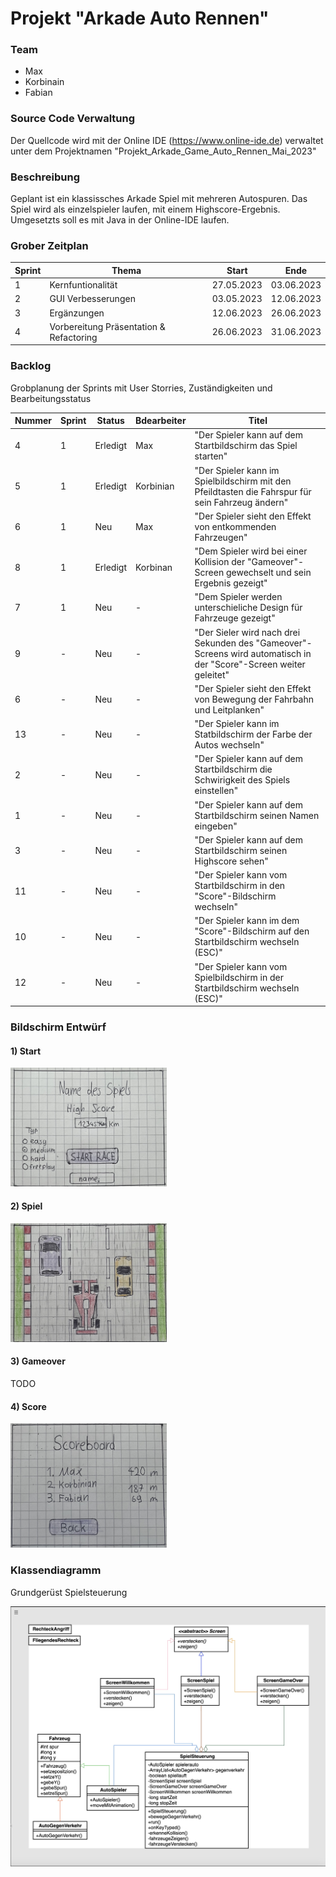 # Projekt "Arkade Auto Rennen"

### Team

- Max 
- Korbinain 
- Fabian

### Source Code Verwaltung

Der Quellcode wird mit der Online IDE (https://www.online-ide.de) verwaltet unter dem Projektnamen "Projekt_Arkade_Game_Auto_Rennen_Mai_2023"

### Beschreibung
Geplant ist ein klassissches Arkade Spiel mit mehreren Autospuren.
Das Spiel wird als einzelspieler laufen, mit einem Highscore-Ergebnis. 
Umgesetzts soll es mit Java in der Online-IDE laufen.


### Grober Zeitplan

| Sprint      | Thema                                    | Start      | Ende        |
| ----------- | ---------------------------------------- | -----------|-------------|
| 1           | Kernfuntionalität                        | 27.05.2023 | 03.06.2023  |
| 2           | GUI Verbesserungen                       | 03.05.2023 | 12.06.2023  |
| 3           | Ergänzungen                              | 12.06.2023 | 26.06.2023  |
| 4           | Vorbereitung Präsentation & Refactoring  | 26.06.2023 | 31.06.2023  |


### Backlog 

Grobplanung der Sprints mit User Storries, Zuständigkeiten und Bearbeitungsstatus

| Nummer  | Sprint  | Status     | Bdearbeiter | Titel                
| ------- | --------|------------|-------------|----------------------------------------------------------------------------------------------------|
| 4       | 1       | Erledigt   | Max         | "Der Spieler kann auf dem Startbildschirm das Spiel starten"                                        
| 5       | 1       | Erledigt   | Korbinian   | "Der Spieler kann im Spielbildschirm mit den Pfeildtasten die Fahrspur für sein Fahrzeug ändern"   
| 6       | 1       | Neu        | Max         | "Der Spieler sieht den Effekt von entkommenden Fahrzeugen"                                                                         
| 8       | 1       | Erledigt   | Korbinan    | "Dem Spieler wird bei einer Kollision der "Gameover"-Screen gewechselt und sein Ergebnis gezeigt" 
| 7       | 1       | Neu        | -           | "Dem Spieler werden unterschieliche Design für Fahrzeuge gezeigt"
| 9       | -       | Neu        | -           | "Der Sieler wird nach drei Sekunden des "Gameover"-Screens wird automatisch in der "Score"-Screen weiter geleitet"
| 6       | -       | Neu        | -           | "Der Spieler sieht den Effekt von Bewegung der Fahrbahn und Leitplanken"     
| 13      | -       | Neu        | -           | "Der Spieler kann im Statbildschirm der Farbe der Autos wechseln"   
| 2       | -       | Neu        | -           | "Der Spieler kann auf dem Startbildschirm die Schwirigkeit des Spiels einstellen"   
| 1       | -       | Neu        | -           | "Der Spieler kann auf dem Startbildschirm seinen Namen eingeben"     
| 3       | -       | Neu        | -           | "Der Spieler kann auf dem Startbildschirm seinen Highscore sehen"
| 11      | -       | Neu        | -           | "Der Spieler kann vom Startbildschirm in den "Score"-Bildschirm wechseln"    
| 10      | -       | Neu        | -           | "Der Spieler kann im dem "Score"-Bildschirm auf den Startbildschirm wechseln (ESC)"     
| 12      | -       | Neu        | -           | "Der Spieler kann vom Spielbildschirm in der Startbildschirm wechseln (ESC)"    


### Bildschirm Entwürf

#### 1) Start

<img src="start.jpg" width="250"/>

#### 2) Spiel

<img src="spiel.jpg" width="250"/>

#### 3) Gameover

TODO

#### 4) Score

<img src="score.jpg" width="250"/>


### Klassendiagramm

Grundgerüst Spielsteuerung

<img src="klassendiagram.jpg"/>





